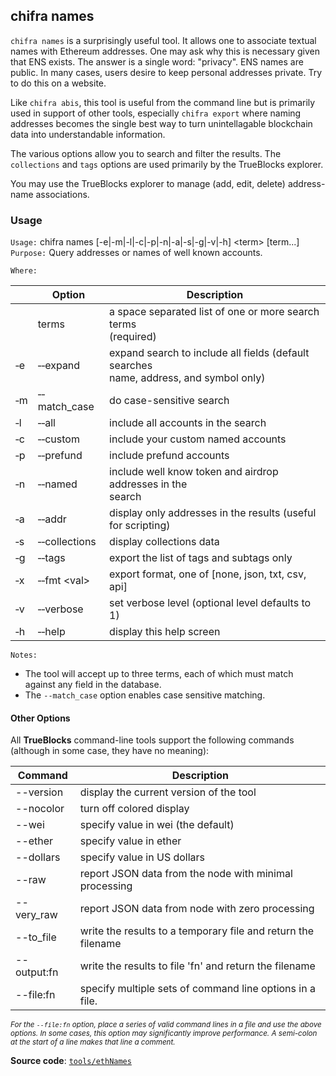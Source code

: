 ## chifra names

`chifra names` is a surprisingly useful tool. It allows one to associate textual names with Ethereum addresses. One may ask why this is necessary given that ENS exists. The answer is a single word: "privacy". ENS names are public. In many cases, users desire to keep personal addresses private. Try to do this on a website.

Like `chifra abis`, this tool is useful from the command line but is primarily used in support of other tools, especially `chifra export` where naming addresses becomes the single best way to turn unintellagable blockchain data into understandable information.

The various options allow you to search and filter the results. The `collections` and `tags` options are used primarily by the TrueBlocks explorer.

You may use the TrueBlocks explorer to manage (add, edit, delete) address-name associations.

### Usage

`Usage:`    chifra names [-e|-m|-l|-c|-p|-n|-a|-s|-g|-v|-h] &lt;term&gt; [term...]  
`Purpose:`  Query addresses or names of well known accounts.

`Where:`

|          | Option                        | Description                                                                               |
| -------- | ----------------------------- | ----------------------------------------------------------------------------------------- |
|          | terms                         | a space separated list of one or more search terms<br/>(required)                         |
| &#8208;e | &#8208;&#8208;expand          | expand search to include all fields (default searches<br/>name, address, and symbol only) |
| &#8208;m | &#8208;&#8208;match_case      | do case-sensitive search                                                                  |
| &#8208;l | &#8208;&#8208;all             | include all accounts in the search                                                        |
| &#8208;c | &#8208;&#8208;custom          | include your custom named accounts                                                        |
| &#8208;p | &#8208;&#8208;prefund         | include prefund accounts                                                                  |
| &#8208;n | &#8208;&#8208;named           | include well know token and airdrop addresses in the<br/>search                           |
| &#8208;a | &#8208;&#8208;addr            | display only addresses in the results (useful for scripting)                              |
| &#8208;s | &#8208;&#8208;collections     | display collections data                                                                  |
| &#8208;g | &#8208;&#8208;tags            | export the list of tags and subtags only                                                  |
| &#8208;x | &#8208;&#8208;fmt &lt;val&gt; | export format, one of [none, json, txt, csv, api]                                         |
| &#8208;v | &#8208;&#8208;verbose         | set verbose level (optional level defaults to 1)                                          |
| &#8208;h | &#8208;&#8208;help            | display this help screen                                                                  |

`Notes:`

- The tool will accept up to three terms, each of which must match against any field in the database.
- The `--match_case` option enables case sensitive matching.

#### Other Options

All **TrueBlocks** command-line tools support the following commands (although in some case, they have no meaning):

| Command     | Description                                                   |
| ----------- | ------------------------------------------------------------- |
| --version   | display the current version of the tool                       |
| --nocolor   | turn off colored display                                      |
| --wei       | specify value in wei (the default)                            |
| --ether     | specify value in ether                                        |
| --dollars   | specify value in US dollars                                   |
| --raw       | report JSON data from the node with minimal processing        |
| --very_raw  | report JSON data from node with zero processing               |
| --to_file   | write the results to a temporary file and return the filename |
| --output:fn | write the results to file 'fn' and return the filename        |
| --file:fn   | specify multiple sets of command line options in a file.      |

<small>*For the `--file:fn` option, place a series of valid command lines in a file and use the above options. In some cases, this option may significantly improve performance. A semi-colon at the start of a line makes that line a comment.*</small>

**Source code**: [`tools/ethNames`](https://github.com/TrueBlocks/trueblocks-core/tree/master/src/tools/ethNames)

